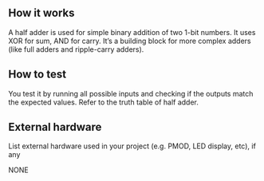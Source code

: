 <!---

This file is used to generate your project datasheet. Please fill in the information below and delete any unused
sections.

You can also include images in this folder and reference them in the markdown. Each image must be less than
512 kb in size, and the combined size of all images must be less than 1 MB.
-->

## How it works

A half adder is used for simple binary addition of two 1-bit numbers. It uses XOR for sum, AND for carry. It’s a building block for more complex adders (like full adders and ripple-carry adders). 

## How to test

You test it by running all possible inputs and checking if the outputs match the expected values. Refer to the truth table of half adder.

## External hardware

List external hardware used in your project (e.g. PMOD, LED display, etc), if any

NONE
